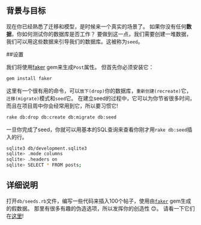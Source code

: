 ## 背景与目标

现在你已经熟悉了迁移和模型，是时候来一个真实的场景了。
如果你没有任何**数据**，你如何测试你的数据库是否工作？
要做到这一点，我们需要创建一堆数据，我们可以用这些数据来引导我们的数据库。这被称为`seed`。

##设置

我们将使用[faker](https://github.com/stympy/faker) gem来生成`Post`属性。
但首先你必须安装它：

```bash
gem install faker
```

这里有一个很有用的命令，可以`放下(drop)`你的数据库，`重新创建(recreate)`它，`迁移(migrate)`模式和`seed`它。
在建立seed的过程中，它可以为你节省很多时间，而且在项目周中你会经常用到它，所以要习惯它!

```bash
rake db:drop db:create db:migrate db:seed
```

一旦你完成了seed，你就可以用基本的SQL查询来查看你刚才用`rake db:seed`插入的行。

```bash
sqlite3 db/development.sqlite3
sqlite> .mode columns
sqlite> .headers on
sqlite> SELECT * FROM posts;
```

## 详细说明

打开`db/seeds.rb`文件，编写一些代码来插入100个帖子，使用由[`faker`](https://github.com/stympy/faker) gem生成的假数据。
那里有很多有趣的伪造选项，所以发挥你的创造性 😊。
请看一下它们在[这里](https://github.com/stympy/faker#faker)!
